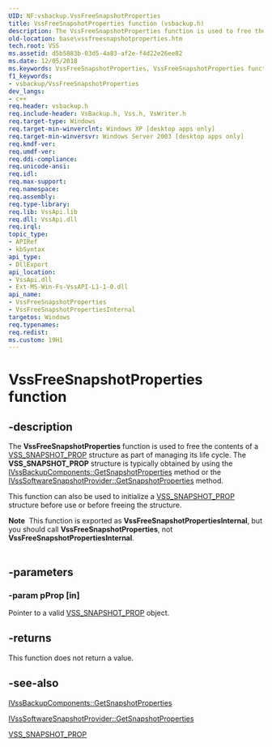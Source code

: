 ```yaml
---
UID: NF:vsbackup.VssFreeSnapshotProperties
title: VssFreeSnapshotProperties function (vsbackup.h)
description: The VssFreeSnapshotProperties function is used to free the contents of a VSS_SNAPSHOT_PROP structure as part of managing its life cycle.
old-location: base\vssfreesnapshotproperties.htm
tech.root: VSS
ms.assetid: d5b5883b-03d5-4a83-af2e-f4d22e26ee82
ms.date: 12/05/2018
ms.keywords: VssFreeSnapshotProperties, VssFreeSnapshotProperties function [VSS], VssFreeSnapshotPropertiesInternal, _win32_vssfreesnapshotproperties, base.vssfreesnapshotproperties, vsbackup/VssFreeSnapshotProperties, vsbackup/VssFreeSnapshotPropertiesInternal
f1_keywords:
- vsbackup/VssFreeSnapshotProperties
dev_langs:
- c++
req.header: vsbackup.h
req.include-header: VsBackup.h, Vss.h, VsWriter.h
req.target-type: Windows
req.target-min-winverclnt: Windows XP [desktop apps only]
req.target-min-winversvr: Windows Server 2003 [desktop apps only]
req.kmdf-ver: 
req.umdf-ver: 
req.ddi-compliance: 
req.unicode-ansi: 
req.idl: 
req.max-support: 
req.namespace: 
req.assembly: 
req.type-library: 
req.lib: VssApi.lib
req.dll: VssApi.dll
req.irql: 
topic_type:
- APIRef
- kbSyntax
api_type:
- DllExport
api_location:
- VssApi.dll
- Ext-MS-Win-Fs-VssAPI-L1-1-0.dll
api_name:
- VssFreeSnapshotProperties
- VssFreeSnapshotPropertiesInternal
targetos: Windows
req.typenames: 
req.redist: 
ms.custom: 19H1
---
```


# VssFreeSnapshotProperties function


## -description


The <b>VssFreeSnapshotProperties</b> function is 
    used to free the contents of a <a href="https://docs.microsoft.com/windows/desktop/api/vss/ns-vss-vss_snapshot_prop">VSS_SNAPSHOT_PROP</a> 
    structure as part of managing its life cycle. The 
    <b>VSS_SNAPSHOT_PROP</b> structure is typically obtained by 
    using the 
    <a href="https://docs.microsoft.com/windows/desktop/api/vsbackup/nf-vsbackup-ivssbackupcomponents-getsnapshotproperties">IVssBackupComponents::GetSnapshotProperties</a> method or the <a href="https://docs.microsoft.com/windows/desktop/api/vsprov/nf-vsprov-ivsssoftwaresnapshotprovider-getsnapshotproperties">IVssSoftwareSnapshotProvider::GetSnapshotProperties</a> method.

This function can also be used to initialize a 
    <a href="https://docs.microsoft.com/windows/desktop/api/vss/ns-vss-vss_snapshot_prop">VSS_SNAPSHOT_PROP</a> structure before use or before 
    freeing the structure.
<div class="alert"><b>Note</b>  This function is exported as <b>VssFreeSnapshotPropertiesInternal</b>, but you should call <b>VssFreeSnapshotProperties</b>, not <b>VssFreeSnapshotPropertiesInternal</b>.</div><div> </div>

## -parameters




### -param pProp [in]

Pointer to a valid <a href="https://docs.microsoft.com/windows/desktop/api/vss/ns-vss-vss_snapshot_prop">VSS_SNAPSHOT_PROP</a> 
      object.


## -returns



This function does not return a value.




## -see-also




<a href="https://docs.microsoft.com/windows/desktop/api/vsbackup/nf-vsbackup-ivssbackupcomponents-getsnapshotproperties">IVssBackupComponents::GetSnapshotProperties</a>



<a href="https://docs.microsoft.com/windows/desktop/api/vsprov/nf-vsprov-ivsssoftwaresnapshotprovider-getsnapshotproperties">IVssSoftwareSnapshotProvider::GetSnapshotProperties</a>



<a href="https://docs.microsoft.com/windows/desktop/api/vss/ns-vss-vss_snapshot_prop">VSS_SNAPSHOT_PROP</a>
 

 

